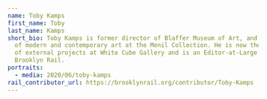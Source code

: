 ```yaml
---
name: Toby Kamps
first_name: Toby
last_name: Kamps
short_bio: Toby Kamps is former director of Blaffer Museum of Art, and curator
  of modern and contemporary art at the Menil Collection. He is now the director
  of external projects at White Cube Gallery and is an Editor-at-Large for the
  Brooklyn Rail.
portraits:
  - media: 2020/06/toby-kamps
rail_contributor_url: https://brooklynrail.org/contributor/Toby-Kamps
---
```


